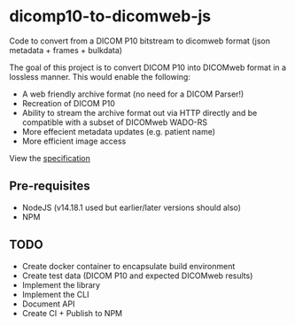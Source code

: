 # dicomp10-to-dicomweb-js
Code to convert from a DICOM P10 bitstream to dicomweb format (json metadata + frames + bulkdata)

The goal of this project is to convert DICOM P10 into DICOMweb format in a lossless manner.  This would enable the following:
* A web friendly archive format (no need for a DICOM Parser!)
* Recreation of DICOM P10
* Ability to stream the archive format out via HTTP directly and be compatible with a subset of DICOMweb WADO-RS
* More effecient metadata updates (e.g. patient name)
* More efficient image access

View the [specification](docs/spec.md)

## Pre-requisites

* NodeJS (v14.18.1 used but earlier/later versions should also)
* NPM

## TODO

* Create docker container to encapsulate build environment
* Create test data (DICOM P10 and expected DICOMweb results)
* Implement the library
* Implement the CLI
* Document API
* Create CI + Publish to NPM